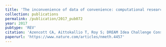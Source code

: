 ```yaml
---
title: 'The inconvenience of data of convenience: computational research beyond post-mortem analyses'
collection: publications
permalink: /publication/2017_pub072
year: 2017
pubtype: 'REV'
citation: 'Azencott CA, Aittokallio T, Roy S; DREAM Idea Challenge Consortium, Norman T, Friend S, Stolovitzky G, Goldenberg A. <a href="https://www.nature.com/articles/nmeth.4457">The inconvenience of data of convenience: computational research beyond post-mortem analyses</a>. <i>Nat Methods</i> 14(10):937-938. 2017.'
paperurl: 'https://www.nature.com/articles/nmeth.4457'
---
```

